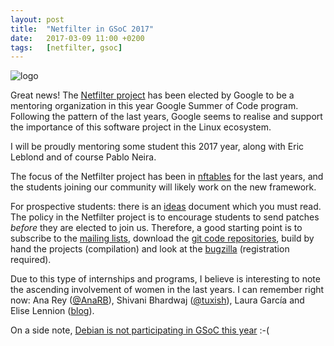 ```yaml
---
layout: post
title:  "Netfilter in GSoC 2017"
date:   2017-03-09 11:00 +0200
tags:	[netfilter, gsoc]
---
```


![logo][logo]

Great news! The [Netfilter project][netfilter] has been elected by Google to
be a mentoring organization in this year Google Summer of Code program.
Following the pattern of the last years, Google seems to realise and support
the importance of this software project in the Linux ecosystem.

I will be proudly mentoring some student this 2017 year, along with Eric
Leblond and of course Pablo Neira.

<!--more-->

The focus of the Netfilter project has been in [nftables][nftables] for the
last years, and the students joining our community will likely work on the
new framework.

For prospective students: there is an [ideas][ideas] document which you must
read. The policy in the Netfilter project is to encourage students to send
patches _before_ they are elected to join us. Therefore, a good starting point
is to subscribe to the [mailing lists][lists], download the
[git code repositories][git], build by hand the projects (compilation) and
look at the [bugzilla][bugzilla] (registration required).

Due to this type of internships and programs, I believe is interesting to note
the ascending involvement of women in the last years. I can remember right now:
Ana Rey ([@AnaRB][ana]), Shivani Bhardwaj ([@tuxish][shivani]), Laura García and
Elise Lennion ([blog][elise]).

On a side note, [Debian is not participating in GSoC this year][debian] :-(

[logo]:		{{site.url}}/assets/netfilter-gsoc.png
[netfilter]:	https://summerofcode.withgoogle.com/organizations/6361812745322496/
[nftables]:	https://wiki.nftables.org
[ideas]:	http://people.netfilter.org/pablo/nf-ideas-2017.txt
[lists]:	http://netfilter.org/mailinglists.html
[git]:		http://git.netfilter.org/
[bugzilla]:	https://bugzilla.netfilter.org/buglist.cgi?component=nft&list_id=1373&product=nftables&resolution=---
[ana]:		https://twitter.com/anaRB
[shivani]:	https://twitter.com/tuxish
[elise]:	https://elennion.wordpress.com/
[debian]:	https://lists.debian.org/debian-outreach/2017/02/msg00008.html

